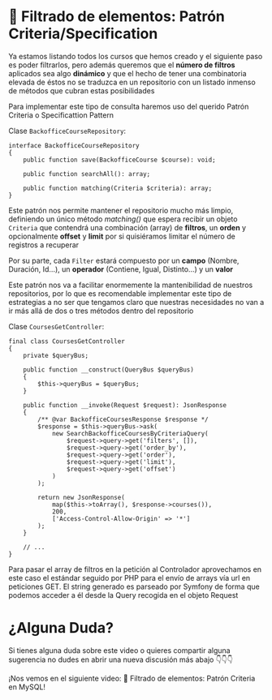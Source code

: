 🚁 Filtrado de elementos: Patrón Criteria/Specification
=======================================================

Ya estamos listando todos los cursos que hemos creado y el siguiente paso es poder filtrarlos, pero además queremos que el **número de filtros** aplicados sea algo **dinámico** y que el hecho de tener una combinatoria elevada de éstos no se traduzca en un repositorio con un listado inmenso de métodos que cubran estas posibilidades

Para implementar este tipo de consulta haremos uso del querido Patrón Criteria o Specificattion Pattern

Clase `BackofficeCourseRepository`:

    interface BackofficeCourseRepository
    {
        public function save(BackofficeCourse $course): void;
    
        public function searchAll(): array;
    
        public function matching(Criteria $criteria): array;
    }


Este patrón nos permite mantener el repositorio mucho más limpio, definiendo un único método _matching()_ que espera recibir un objeto `Criteria` que contendrá una combinación (array) de **filtros**, un **orden** y opcionalmente **offset** y **limit** por si quisiéramos limitar el número de registros a recuperar

Por su parte, cada `Filter` estará compuesto por un **campo** (Nombre, Duración, Id…), un **operador** (Contiene, Igual, Distinto…) y un **valor**

Este patrón nos va a facilitar enormemente la mantenibilidad de nuestros repositorios, por lo que es recomendable implementar este tipo de estrategias a no ser que tengamos claro que nuestras necesidades no van a ir más allá de dos o tres métodos dentro del repositorio

Clase `CoursesGetController`:

    final class CoursesGetController
    {
        private $queryBus;
    
        public function __construct(QueryBus $queryBus)
        {
            $this->queryBus = $queryBus;
        }
    
        public function __invoke(Request $request): JsonResponse
        {
            /** @var BackofficeCoursesResponse $response */
            $response = $this->queryBus->ask(
                new SearchBackofficeCoursesByCriteriaQuery(
                    $request->query->get('filters', []),
                    $request->query->get('order_by'),
                    $request->query->get('order'),
                    $request->query->get('limit'),
                    $request->query->get('offset')
                )
            );
    
            return new JsonResponse(
                map($this->toArray(), $response->courses()),
                200,
                ['Access-Control-Allow-Origin' => '*']
            );
        }
    
        // ...
    }


Para pasar el array de filtros en la petición al Controlador aprovechamos en este caso el estándar seguido por PHP para el envío de arrays vía url en peticiones GET. El string generado es parseado por Symfony de forma que podemos acceder a él desde la Query recogida en el objeto Request

¿Alguna Duda?
=============

Si tienes alguna duda sobre este video o quieres compartir alguna sugerencia no dudes en abrir una nueva discusión más abajo 👇👇👇

¡Nos vemos en el siguiente video: 🐋 Filtrado de elementos: Patrón Criteria en MySQL!